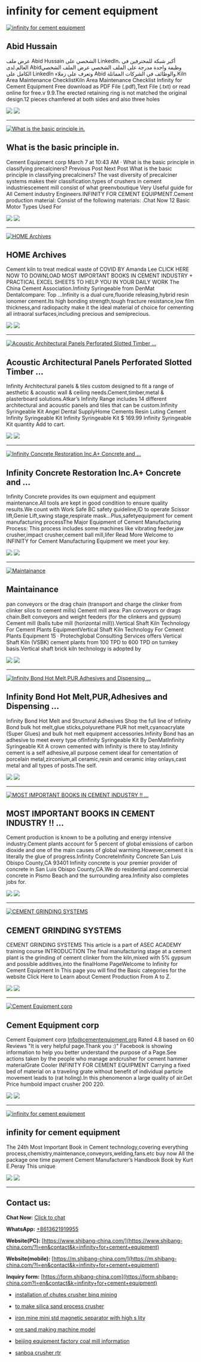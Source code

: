 # infinity for cement equipment

<a href="https://swt.shibang-china.com/?l=en&img&k=infinity+for+cement+equipment" target="_blank">![infinity for cement equipment](http://static.shibang-china.com/all-800x300/849.jpg)</a>

## Abid Hussain
عرض ملف Abid Hussain الشخصي على LinkedIn، أكبر شبكة للمحترفين في العالم.لدى Abidوظيفة واحدة مدرجة على الملف الشخصي عرض الملف الشخصي الكامل على LinkedIn وتعرف على زملاء Abid والوظائف في الشركات المماثلة.Kiln Area Maintenance ChecklistKiln Area Maintenance Checklist Infinity for Cement Equipment Free download as PDF File (.pdf),Text File (.txt) or read online for free.v 9.9.The erected retaining ring is not matched the original design.12 pieces chamfered at both sides and also three holes


<a href="https://whatsapp.shibangsoft.com/WhatsApp.php" target="_blank" title="WhatsApp">![](http://static.shibang-china.com/icon/whatsapp.png)</a> <a href="https://swt.shibang-china.com/?l=en&icon&k=infinity+for+cement+equipment" target="_blank">![](http://static.shibang-china.com/icon/chat-en.png)</a>

---

<a href="https://swt.shibang-china.com/?l=en&img&k=infinity+for+cement+equipment" target="_blank">![What is the basic principle in.](http://static.shibang-china.com/all-800x300/1176.jpg)</a>

## What is the basic principle in.
Cement Equipment corp March 7 at 10:43 AM &#183; What is the basic principle in classifying precalciners? Previous Post Next Post What is the basic principle in classifying precalciners? The vast diversity of precalciner systems makes their classification.types of crushers in cement industriescement mill consist of what greenvboutique Very Useful guide for All Cement industry Engineers.INFINITY FOR CEMENT EQUIPMENT.Cement production material: Consist of the following materials: .Chat Now 12 Basic Motor Types Used For


<a href="https://whatsapp.shibangsoft.com/WhatsApp.php" target="_blank" title="WhatsApp">![](http://static.shibang-china.com/icon/whatsapp.png)</a> <a href="https://swt.shibang-china.com/?l=en&icon&k=infinity+for+cement+equipment" target="_blank">![](http://static.shibang-china.com/icon/chat-en.png)</a>

---

<a href="https://swt.shibang-china.com/?l=en&img&k=infinity+for+cement+equipment" target="_blank">![HOME Archives](http://static.shibang-china.com/all-800x300/1260.jpg)</a>

## HOME Archives
Cement kiln to treat medical waste of COVID BY Amanda Lee CLICK HERE NOW TO DOWNLOAD MOST IMPORTANT BOOKS IN CEMENT INDUSTRY + PRACTICAL EXCEL SHEETS TO HELP YOU IN YOUR DAILY WORK The China Cement Association.Infinity Syringeable from DenMat Dentalcompare: Top …Infinity is a dual cure,fluoride releasing,hybrid resin ionomer cement.Its high bonding strength,tough fracture resistance,low film thickness,and radiopacity make it the ideal material of choice for cementing all intraoral surfaces,including precious and semiprecious.


<a href="https://whatsapp.shibangsoft.com/WhatsApp.php" target="_blank" title="WhatsApp">![](http://static.shibang-china.com/icon/whatsapp.png)</a> <a href="https://swt.shibang-china.com/?l=en&icon&k=infinity+for+cement+equipment" target="_blank">![](http://static.shibang-china.com/icon/chat-en.png)</a>

---

<a href="https://swt.shibang-china.com/?l=en&img&k=infinity+for+cement+equipment" target="_blank">![Acoustic Architectural Panels Perforated Slotted Timber …](http://static.shibang-china.com/all-800x300/1451.jpg)</a>

## Acoustic Architectural Panels Perforated Slotted Timber …
Infinity Architectural panels &amp; tiles custom designed to fit a range of aesthetic &amp; acoustic wall &amp; ceiling needs.Cement,timber,metal &amp; plasterboard solutions.Atkar’s Infinity Range includes 14 different architectural and acoustic panels and tiles that can be custom.Infinity Syringeable Kit Angel Dental SupplyHome Cements Resin Luting Cement Infinity Syringeable Kit Infinity Syringeable Kit $ 169.99 Infinity Syringeable Kit quantity Add to cart.


<a href="https://whatsapp.shibangsoft.com/WhatsApp.php" target="_blank" title="WhatsApp">![](http://static.shibang-china.com/icon/whatsapp.png)</a> <a href="https://swt.shibang-china.com/?l=en&icon&k=infinity+for+cement+equipment" target="_blank">![](http://static.shibang-china.com/icon/chat-en.png)</a>

---

<a href="https://swt.shibang-china.com/?l=en&img&k=infinity+for+cement+equipment" target="_blank">![Infinity Concrete Restoration Inc.A+ Concrete and …](http://static.shibang-china.com/all-800x300/700.jpg)</a>

## Infinity Concrete Restoration Inc.A+ Concrete and …
Infinity Concrete provides its own equipment and equipment maintenance.All tools are kept in good condition to ensure quality results.We count with Work Safe BC safety guideline,ID to operate Scissor lift,Genie Lift,swing stage,respirate mask…Plus,safetyequipment for cement manufacturing processThe Major Equipment of Cement Manufacturing Process: This process includes some machines like vibrating feeder,jaw crusher,impact crusher,cement ball mill,lifer Read More Welcome to INFINITY for Cement Manufacturing Equipment we meet your key.


<a href="https://whatsapp.shibangsoft.com/WhatsApp.php" target="_blank" title="WhatsApp">![](http://static.shibang-china.com/icon/whatsapp.png)</a> <a href="https://swt.shibang-china.com/?l=en&icon&k=infinity+for+cement+equipment" target="_blank">![](http://static.shibang-china.com/icon/chat-en.png)</a>

---

<a href="https://swt.shibang-china.com/?l=en&img&k=infinity+for+cement+equipment" target="_blank">![Maintainance](http://static.shibang-china.com/all-800x300/255.jpg)</a>

## Maintainance
pan conveyors or the drag chain (transport and charge the clinker from clinker silos to cement mills) Cement mill area: Pan conveyors or drags chain.Belt conveyors and weight feeders (for the clinkers and gypsum) Cement mill (balls tube mill (horizontal mill)).Vertical Shaft Kiln Technology For Cement Plants EquipmentVertical Shaft Kiln Technology For Cement Plants Equipment 15 &#183; Protechglobal Consulting Services offers Vertical Shaft Kiln (VSBK) cement plants from 100 TPD to 600 TPD on turnkey basis.Vertical shaft brick kiln technology is adopted by


<a href="https://whatsapp.shibangsoft.com/WhatsApp.php" target="_blank" title="WhatsApp">![](http://static.shibang-china.com/icon/whatsapp.png)</a> <a href="https://swt.shibang-china.com/?l=en&icon&k=infinity+for+cement+equipment" target="_blank">![](http://static.shibang-china.com/icon/chat-en.png)</a>

---

<a href="https://swt.shibang-china.com/?l=en&img&k=infinity+for+cement+equipment" target="_blank">![Infinity Bond Hot Melt,PUR,Adhesives and Dispensing …](http://static.shibang-china.com/all-800x300/858.jpg)</a>

## Infinity Bond Hot Melt,PUR,Adhesives and Dispensing …
Infinity Bond Hot Melt and Structural Adhesives Shop the full line of Infinity Bond bulk hot melt,glue sticks,polyurethane PUR hot melt,cyanoacrylate (Super Glues) and bulk hot melt equipment accessories.Infinity Bond has an adhesive to meet every type ofInfinity Syringeable Kit By DenMatInfinity Syringeable Kit A crown cemented with Infinity is there to stay.Infinity cement is a self adhesive,all purpose cement ideal for cementation of porcelain metal,zirconium,all ceramic,resin and ceramic inlay onlays,cast metal and all types of posts.The self.


<a href="https://whatsapp.shibangsoft.com/WhatsApp.php" target="_blank" title="WhatsApp">![](http://static.shibang-china.com/icon/whatsapp.png)</a> <a href="https://swt.shibang-china.com/?l=en&icon&k=infinity+for+cement+equipment" target="_blank">![](http://static.shibang-china.com/icon/chat-en.png)</a>

---

<a href="https://swt.shibang-china.com/?l=en&img&k=infinity+for+cement+equipment" target="_blank">![MOST IMPORTANT BOOKS IN CEMENT INDUSTRY !! …](http://static.shibang-china.com/all-800x300/677.jpg)</a>

## MOST IMPORTANT BOOKS IN CEMENT INDUSTRY !! …
Cement production is known to be a polluting and energy intensive industry.Cement plants account for 5 percent of global emissions of carbon dioxide and one of the main causes of global warming.However,cement it is literally the glue of progress.Infinity ConcreteInfinity Concrete San Luis Obispo County,CA 93401 Infinity concrete is your premier provider of concrete in San Luis Obispo County,CA.We do residential and commercial concrete in Pismo Beach and the surrounding area.Infinity also completes jobs for.


<a href="https://whatsapp.shibangsoft.com/WhatsApp.php" target="_blank" title="WhatsApp">![](http://static.shibang-china.com/icon/whatsapp.png)</a> <a href="https://swt.shibang-china.com/?l=en&icon&k=infinity+for+cement+equipment" target="_blank">![](http://static.shibang-china.com/icon/chat-en.png)</a>

---

<a href="https://swt.shibang-china.com/?l=en&img&k=infinity+for+cement+equipment" target="_blank">![CEMENT GRINDING SYSTEMS](http://static.shibang-china.com/all-800x300/264.jpg)</a>

## CEMENT GRINDING SYSTEMS
CEMENT GRINDING SYSTEMS This article is a part of ASEC ACADEMY training course INTRODUCTION The final manufacturing stage at a cement plant is the grinding of cement clinker from the kiln,mixed with 5% gypsum and possible additives,into the finalHome PageWelcome to Infinity for Cement Equipment In This page you will find the Basic categories for the website Click Here to Learn about Cement Production From A to Z.


<a href="https://whatsapp.shibangsoft.com/WhatsApp.php" target="_blank" title="WhatsApp">![](http://static.shibang-china.com/icon/whatsapp.png)</a> <a href="https://swt.shibang-china.com/?l=en&icon&k=infinity+for+cement+equipment" target="_blank">![](http://static.shibang-china.com/icon/chat-en.png)</a>

---

<a href="https://swt.shibang-china.com/?l=en&img&k=infinity+for+cement+equipment" target="_blank">![Cement Equipment corp](http://static.shibang-china.com/all-800x300/633.jpg)</a>

## Cement Equipment corp
Cement Equipment corp Info@cementequipment.org Rated 4.8 based on 60 Reviews &quot;It is very helpful page.Thank you :)&quot; Facebook is showing information to help you better understand the purpose of a Page.See actions taken by the people who manage andcrusher for cement hammer materialGrate Cooler INFINITY FOR CEMENT EQUIPMENT Carrying a fixed bed of material on a traveling grate without benefit of individual particle movement leads to (rat holing).In this phenomenon a large quality of air.Get Price humbold impact crusher 200 220.


<a href="https://whatsapp.shibangsoft.com/WhatsApp.php" target="_blank" title="WhatsApp">![](http://static.shibang-china.com/icon/whatsapp.png)</a> <a href="https://swt.shibang-china.com/?l=en&icon&k=infinity+for+cement+equipment" target="_blank">![](http://static.shibang-china.com/icon/chat-en.png)</a>

---

<a href="https://swt.shibang-china.com/?l=en&img&k=infinity+for+cement+equipment" target="_blank">![infinity for cement equipment](http://static.shibang-china.com/all-800x300/843.jpg)</a>

## infinity for cement equipment
The 24th Most Important Book in Cement technology,covering everything process,chemistry,maintenance,conveyors,welding,fans.etc buy now All the package one time payment Cement Manufacturer’s Handbook Book by Kurt E.Peray This unique

<a href="https://whatsapp.shibangsoft.com/WhatsApp.php" target="_blank" title="WhatsApp">![](http://static.shibang-china.com/icon/whatsapp.png)</a> <a href="https://swt.shibang-china.com/?l=en&icon&k=infinity+for+cement+equipment" target="_blank">![](http://static.shibang-china.com/icon/chat-en.png)</a>

---
## Contact us:

**Chat Now:** [Click to chat](https://swt.shibang-china.com?l=en&contact&k=infinity+for+cement+equipment)

**WhatsApp:**  [+8613621919955](https://whatsapp.shibangsoft.com/WhatsApp.php)

**Website(PC):** [https://www.shibang-china.com/](https://www.shibang-china.com/?l=en&contact&k=infinity+for+cement+equipment)

**Website(mobile):** [https://m.shibang-china.com/](https://m.shibang-china.com/?l=en&contact&k=infinity+for+cement+equipment)

**Inquiry form:** [https://form.shibang-china.com](https://form.shibang-china.com?l=en&contact&k=infinity+for+cement+equipment)

* [installation of chutes crusher binq mining](../147/installation%20of%20chutes%20crusher%20binq%20mining.md)

* [to make silica sand process crusher](../146/to%20make%20silica%20sand%20process%20crusher.md)

* [iron mine mini std magnetic separator with high s lity](../141/iron%20mine%20mini%20std%20magnetic%20separator%20with%20high%20s%20lity.md)

* [ore sand making machine model](../144/ore%20sand%20making%20machine%20model.md)

* [beijing equipment factory coal mill information](../146/beijing%20equipment%20factory%20coal%20mill%20information.md)

* [sanboa crusher rtr](../148/sanboa%20crusher%20rtr.md)